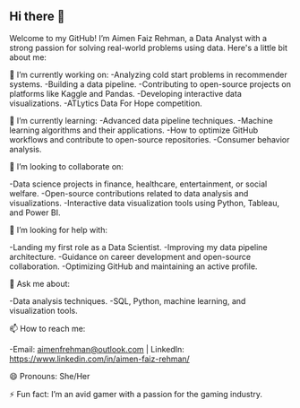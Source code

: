## Hi there 👋

Welcome to my GitHub! I’m Aimen Faiz Rehman, a Data Analyst with a strong passion for solving real-world problems using data. Here's a little bit about me:

🔭 I’m currently working on:
-Analyzing cold start problems in recommender systems.
-Building a data pipeline. 
-Contributing to open-source projects on platforms like Kaggle and Pandas.
-Developing interactive data visualizations.
-ATLytics Data For Hope competition. 

🌱 I’m currently learning:
-Advanced data pipeline techniques.
-Machine learning algorithms and their applications.
-How to optimize GitHub workflows and contribute to open-source repositories.
-Consumer behavior analysis. 

👯 I’m looking to collaborate on:

-Data science projects in finance, healthcare, entertainment, or social welfare.
-Open-source contributions related to data analysis and visualizations.
-Interactive data visualization tools using Python, Tableau, and Power BI.

🤔 I’m looking for help with:

-Landing my first role as a Data Scientist. 
-Improving my data pipeline architecture.
-Guidance on career development and open-source collaboration.
-Optimizing GitHub and maintaining an active profile.

💬 Ask me about:

-Data analysis techniques.
-SQL, Python, machine learning, and visualization tools.

📫 How to reach me:

-Email: aimenfrehman@outlook.com | LinkedIn: https://www.linkedin.com/in/aimen-faiz-rehman/

😄 Pronouns:
She/Her

⚡ Fun fact:
I’m an avid gamer with a passion for the gaming industry.
